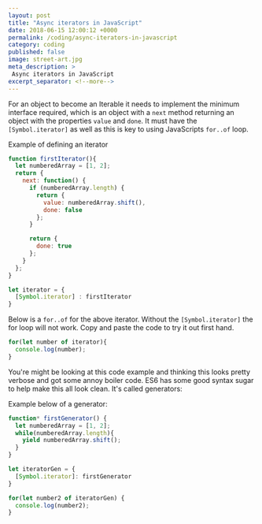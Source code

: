 ```yaml
---
layout: post
title: "Async iterators in JavaScript"
date: 2018-06-15 12:00:12 +0000
permalink: /coding/async-iterators-in-javascript
category: coding
published: false
image: street-art.jpg
meta_description: >
 Async iterators in JavaScript 
excerpt_separator: <!--more-->
---
```


For an object to become an Iterable it needs to implement the minimum interface required, which is an object with a `next` method returning an object with the properties `value` and `done`. It must have the `[Symbol.iterator]` as well as this is key to using JavaScripts `for..of` loop.

Example of defining an iterator

```javascript
function firstIterator(){
  let numberedArray = [1, 2];
  return {
    next: function() {
      if (numberedArray.length) {
        return {
          value: numberedArray.shift(),
          done: false
        };
      }

      return {
        done: true
      };
    }
  };
}

let iterator = {
  [Symbol.iterator] : firstIterator
}
```

Below is a `for..of` for the above iterator. Without the `[Symbol.iterator]` the for loop will not work. Copy and paste the code to try it out first hand.

```javascript
for(let number of iterator){
  console.log(number);
}
```

You're might be looking at this code example and thinking this looks pretty verbose and got some annoy boiler code. ES6 has some good syntax sugar to help make this all look clean. It's called generators:

Example below of a generator:

```javascript
function* firstGenerator() {
  let numberedArray = [1, 2];
  while(numberedArray.length){
    yield numberedArray.shift();
  }
}

let iteratorGen = {
  [Symbol.iterator]: firstGenerator
}

for(let number2 of iteratorGen) {
  console.log(number2);
}
```